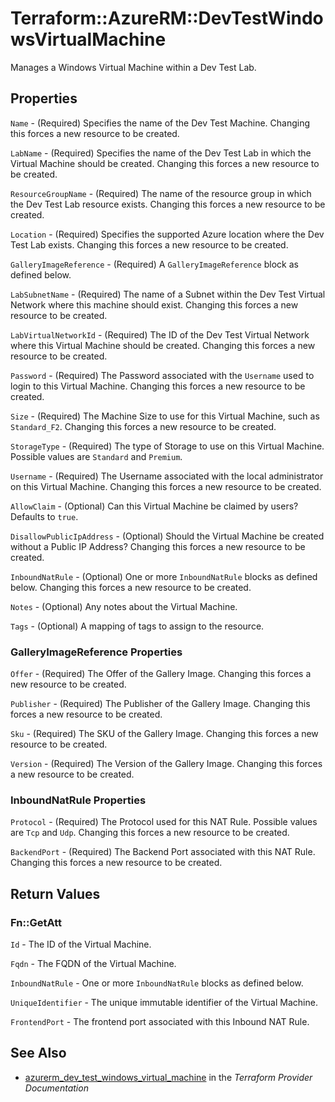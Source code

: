 # Terraform::AzureRM::DevTestWindowsVirtualMachine

Manages a Windows Virtual Machine within a Dev Test Lab.

## Properties

`Name` - (Required) Specifies the name of the Dev Test Machine. Changing this forces a new resource to be created.

`LabName` - (Required) Specifies the name of the Dev Test Lab in which the Virtual Machine should be created. Changing this forces a new resource to be created.

`ResourceGroupName` - (Required) The name of the resource group in which the Dev Test Lab resource exists. Changing this forces a new resource to be created.

`Location` - (Required) Specifies the supported Azure location where the Dev Test Lab exists. Changing this forces a new resource to be created.

`GalleryImageReference` - (Required) A `GalleryImageReference` block as defined below.

`LabSubnetName` - (Required) The name of a Subnet within the Dev Test Virtual Network where this machine should exist. Changing this forces a new resource to be created.

`LabVirtualNetworkId` - (Required) The ID of the Dev Test Virtual Network where this Virtual Machine should be created. Changing this forces a new resource to be created.

`Password` - (Required) The Password associated with the `Username` used to login to this Virtual Machine. Changing this forces a new resource to be created.

`Size` - (Required) The Machine Size to use for this Virtual Machine, such as `Standard_F2`. Changing this forces a new resource to be created.

`StorageType` - (Required) The type of Storage to use on this Virtual Machine. Possible values are `Standard` and `Premium`.

`Username` - (Required) The Username associated with the local administrator on this Virtual Machine. Changing this forces a new resource to be created.

`AllowClaim` - (Optional) Can this Virtual Machine be claimed by users? Defaults to `true`.

`DisallowPublicIpAddress` - (Optional) Should the Virtual Machine be created without a Public IP Address? Changing this forces a new resource to be created.

`InboundNatRule` - (Optional) One or more `InboundNatRule` blocks as defined below. Changing this forces a new resource to be created.

`Notes` - (Optional) Any notes about the Virtual Machine.

`Tags` - (Optional) A mapping of tags to assign to the resource.

### GalleryImageReference Properties

`Offer` - (Required) The Offer of the Gallery Image. Changing this forces a new resource to be created.

`Publisher` - (Required) The Publisher of the Gallery Image. Changing this forces a new resource to be created.

`Sku` - (Required) The SKU of the Gallery Image. Changing this forces a new resource to be created.

`Version` - (Required) The Version of the Gallery Image. Changing this forces a new resource to be created.

### InboundNatRule Properties

`Protocol` - (Required) The Protocol used for this NAT Rule. Possible values are `Tcp` and `Udp`. Changing this forces a new resource to be created.

`BackendPort` - (Required) The Backend Port associated with this NAT Rule. Changing this forces a new resource to be created.


## Return Values

### Fn::GetAtt

`Id` - The ID of the Virtual Machine.

`Fqdn` - The FQDN of the Virtual Machine.

`InboundNatRule` - One or more `InboundNatRule` blocks as defined below.

`UniqueIdentifier` - The unique immutable identifier of the Virtual Machine.

`FrontendPort` - The frontend port associated with this Inbound NAT Rule.

## See Also

* [azurerm_dev_test_windows_virtual_machine](https://www.terraform.io/docs/providers/azurerm/r/dev_test_windows_virtual_machine.html) in the _Terraform Provider Documentation_